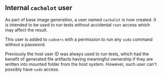 ## Internal `cachalot` user

As part of base image generation, a user named `cachalot` is now created. It is
intended to be used to run tests without accidental `root` access which may
affect the result.

This user is added to `sudoers` with a permission to run any `sudo` command
without a password.

Previously the host user ID was always used to run tests, which had the benefit
of generated file artifacts having meaningful ownership if they are written into
mounted folder from the host system. However, such user can't possibly have
`sudo` access.

